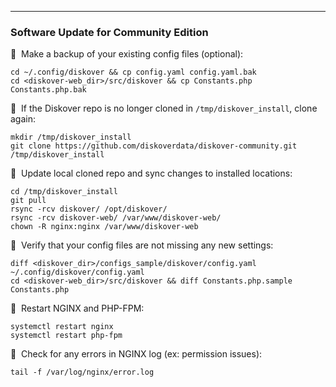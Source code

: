 ___
### Software Update for Community Edition

🔴 &nbsp;Make a backup of your existing config files (optional):
```
cd ~/.config/diskover && cp config.yaml config.yaml.bak
cd <diskover-web_dir>/src/diskover && cp Constants.php Constants.php.bak
```

🔴 &nbsp;If the Diskover repo is no longer cloned in `/tmp/diskover_install`, clone again:
```
mkdir /tmp/diskover_install
git clone https://github.com/diskoverdata/diskover-community.git /tmp/diskover_install
```

🔴 &nbsp;Update local cloned repo and sync changes to installed locations:
```
cd /tmp/diskover_install
git pull
rsync -rcv diskover/ /opt/diskover/
rsync -rcv diskover-web/ /var/www/diskover-web/
chown -R nginx:nginx /var/www/diskover-web
```

🔴 &nbsp;Verify that your config files are not missing any new settings:
```
diff <diskover_dir>/configs_sample/diskover/config.yaml ~/.config/diskover/config.yaml
cd <diskover-web_dir>/src/diskover && diff Constants.php.sample Constants.php 
```

🔴 &nbsp;Restart NGINX and PHP-FPM:
```
systemctl restart nginx
systemctl restart php-fpm
```

🔴 &nbsp;Check for any errors in NGINX log (ex: permission issues):
```
tail -f /var/log/nginx/error.log
```
